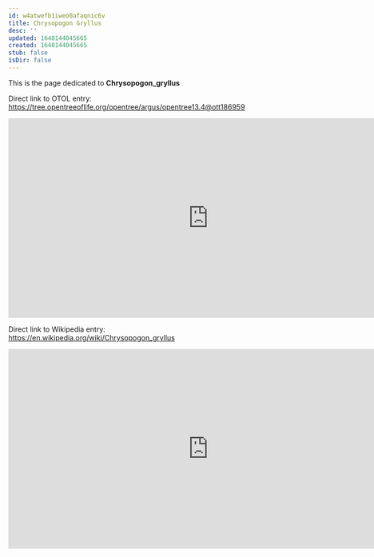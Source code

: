 ```yaml
---
id: w4atwefb1iweo0afaqnic6v
title: Chrysopogon Gryllus
desc: ''
updated: 1648144045665
created: 1648144045665
stub: false
isDir: false
---
```

This is the page dedicated to **Chrysopogon_gryllus**


Direct link to OTOL entry: https://tree.opentreeoflife.org/opentree/argus/opentree13.4@ott186959



<html>
    <body>
    <iframe src="https://tree.opentreeoflife.org/opentree/argus/opentree13.4@ott186959"
    width="800" height="400" frameborder="0" allowfullscreen> </iframe>
    </body>
</html>
    


Direct link to Wikipedia entry: https://en.wikipedia.org/wiki/Chrysopogon_gryllus



<html>
    <body>
    <iframe src="https://en.wikipedia.org/wiki/Chrysopogon_gryllus"
    width="800" height="400" frameborder="0" allowfullscreen> </iframe>
    </body>
</html>
    
